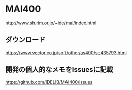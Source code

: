 # MAI400
http://www.sh.rim.or.jp/~ide/mai/index.html
## ダウンロード
https://www.vector.co.jp/soft/other/as400/se435793.html

## 開発の個人的なメモをIssuesに記載
https://github.com/IDELIB/MAI400/issues

